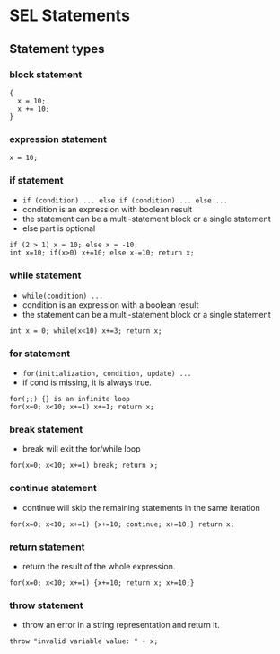 # SEL Statements

## Statement types

### block statement
```sel
{
  x = 10; 
  x += 10; 
}
```

### expression statement
```sel
x = 10; 
```

### if statement 
* `if (condition) ... else if (condition) ... else ...`
* condition is an expression with boolean result
* the statement can be a multi-statement block or a single statement
* else part is optional
```sel
if (2 > 1) x = 10; else x = -10;
int x=10; if(x>0) x+=10; else x-=10; return x;
```

### while statement
* `while(condition) ...`
* condition is an expression with a boolean result
* the statement can be a multi-statement block or a single statement
```sel
int x = 0; while(x<10) x+=3; return x;
```

### for statement
* `for(initialization, condition, update) ...`
* if cond is missing, it is always true.
```sel
for(;;) {} is an infinite loop 
for(x=0; x<10; x+=1) x+=1; return x;
```

### break statement
* break will exit the for/while loop
```sel
for(x=0; x<10; x+=1) break; return x;
```

### continue statement
* continue will skip the remaining statements in the same iteration
```sel
for(x=0; x<10; x+=1) {x+=10; continue; x+=10;} return x;
``` 

### return statement
* return the result of the whole expression.
```sel
for(x=0; x<10; x+=1) {x+=10; return x; x+=10;}
```

### throw statement
* throw an error in a string representation and return it.
```sel
throw "invalid variable value: " + x;
```
